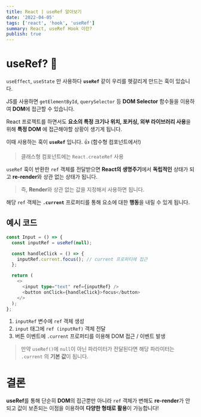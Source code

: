 ```yaml
---
title: React | useRef 알아보기
date: '2022-04-05'
tags: ['react', 'hook', 'useRef']
summary: React, useRef Hook 이란?
publish: true
---
```


# useRef? 🤨

`useEffect`, `useState` 만 사용하다 **`useRef`** 같이
우리를 헷갈리게 만드는 훅이 있습니다.

JS를 사용하면 `getElementById`, `querySelector` 등
**DOM Selector** 함수들을 이용하여 **DOM**에 접근할 수 있습니다.

React 프로젝트를 하면서도 **요소의 특정 크기나 위치, 포커싱, 외부 라이브러리 사용**을 위해
**특정 DOM** 에 접근해야할 상황이 생기게 됩니다.

이때 사용하는 훅이 **`useRef`** 입니다. 👍 (함수형 컴포넌트에서!)

> 클래스형 컴포넌트에는 `React.createRef` 사용

`useRef` 훅이 반환한 `ref` 객체를 전달받으면
**React의 생명주기**에서 **독립적인** 상태가 되고
**re-render**와 상관 없는 상태가 됩니다.

> 즉, **Render**와 상관 없는 값을 지정해서 사용하면 됩니다.

해당 `ref` 객체는 **`.current`** 프로퍼티를 통해
요소에 대한 **행동**을 내릴 수 있게 됩니다.

## 예시 코드

```typescript
const Input = () => {
  const inputRef = useRef(null);

  const handleClick = () => {
    inputRef.current.focus(); // current 프로퍼티에 접근
  };

  return (
    <>
      <input type="text" ref={inputRef} />
      <button onClick={handleClick}>focus</button>
    </>
  );
};
```

1. `inputRef` 변수에 `ref` 객체 생성
2. `input` 태그에 `ref (inputRef)` 객체 전달
3. 버튼 이벤트에 `.current` 프로퍼티를 이용해 DOM 접근 / 이벤트 발생

> 만약 `useRef()`에 `null`이 아닌 파라미터가 전달된다면
> 해당 파라미터는 `.current` 의 **기본 값**이 됩니다.

# 결론

**useRef**를 통해 단순히 **DOM**의 접근뿐만 아니라
`ref` 객체가 변해도 **re-render**가 안되고 값이 보존되는
이점을 이용하여 **다양한 형태로 활용**이 가능합니다!
